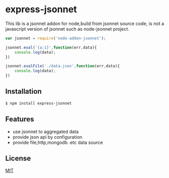 # express-jsonnet
This lib is a jsonnet addon for node,build from jsonnet source code, is not a javascript version of jsonnet such as node-jsonnet project.

```js
var jsonnet = require('node-addon-jsonnet');

jsonnet.eval('{a:1}',function(err,data){
	console.log(data);
})

jsonnet.evalFile('./data.json',function(err,data){
	console.log(data);
})
```

## Installation

```bash
$ npm install express-jsonnet
```

## Features

  * use jsonnet to aggregated data
  * provide json api by configuration
  * provide file,http,mongodb .etc data source

## License

  [MIT](LICENSE)